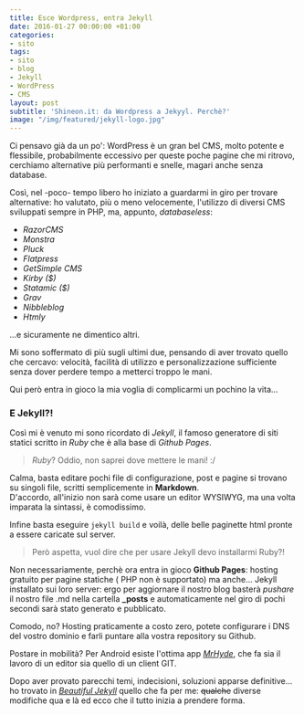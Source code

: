 ```yaml
---
title: Esce Wordpress, entra Jekyll
date: 2016-01-27 00:00:00 +01:00
categories:
- sito
tags:
- sito
- blog
- Jekyll
- WordPress
- CMS
layout: post
subtitle: 'Shineon.it: da Wordpress a Jekyyl. Perchè?'
image: "/img/featured/jekyll-logo.jpg"
---
```


Ci pensavo già da un po': WordPress è un gran bel CMS, molto potente e flessibile, probabilmente eccessivo per queste poche pagine che mi ritrovo, cerchiamo alternative più performanti e snelle, magari anche senza database.

Così, nel -poco- tempo libero ho iniziato a guardarmi in giro per trovare alternative: ho valutato, più o meno velocemente, l'utilizzo di diversi CMS sviluppati sempre in PHP, ma, appunto, *databaseless*:

- *RazorCMS*
- *Monstra*
- *Pluck*
- *Flatpress*
- *GetSimple CMS*
- *Kirby ($)*
- *Statamic ($)*
- *Grav*
- *Nibbleblog*
- *Htmly*

...e sicuramente ne dimentico altri.

Mi sono soffermato di più sugli ultimi due, pensando di aver trovato quello che cercavo: velocità, facilità di utilizzo e personalizzazione sufficiente senza dover perdere tempo a metterci troppo le mani.

Qui però entra in gioco la mia voglia di complicarmi un pochino la vita...

### E Jekyll?!
Così mi è venuto mi sono ricordato di *Jekyll*, il famoso generatore di siti statici scritto in *Ruby* che è alla base di *Github Pages*.

> *Ruby*? Oddio, non saprei dove mettere le mani! :/

Calma, basta editare pochi file di configurazione, post e pagine si trovano su singoli file, scritti semplicemente in **Markdown**.  
D'accordo, all'inizio non sarà come usare un editor WYSIWYG, ma una volta imparata la sintassi, è comodissimo.  

Infine basta eseguire ```jekyll build``` e voilà, delle belle paginette html pronte a essere caricate sul server.

> Però aspetta, vuol dire che per usare Jekyll devo installarmi Ruby?!

Non necessariamente, perchè ora entra in gioco **Github Pages**: hosting gratuito per pagine statiche ( PHP non è supportato) ma anche... Jekyll installato sui loro server: ergo per aggiornare il nostro blog basterà *pushare* il nostro file .md nella cartella **_posts** e automaticamente nel giro di pochi secondi sarà stato generato e pubblicato.  

Comodo, no? Hosting praticamente a costo zero, potete configurare i DNS del vostro dominio e farli puntare alla vostra repository su Github.

Postare in mobilità? Per Android esiste l'ottima app [*MrHyde*](https://play.google.com/store/apps/details?id=org.faudroids.mrhyde), che fa sia il lavoro di un editor sia quello di un client GIT.  

Dopo aver provato parecchi temi, indecisioni, soluzioni apparse definitive... ho trovato in *[Beautiful Jekyll](https://github.com/daattali/beautiful-jekyll)* quello che fa per me: <s>qualche</s> diverse modifiche qua e là  ed ecco che il tutto inizia a prendere forma.
